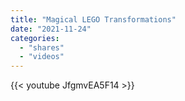 ```yaml
---
title: "Magical LEGO Transformations"
date: "2021-11-24"
categories:
  - "shares"
  - "videos"
---
```


{{< youtube JfgmvEA5F14 >}}
